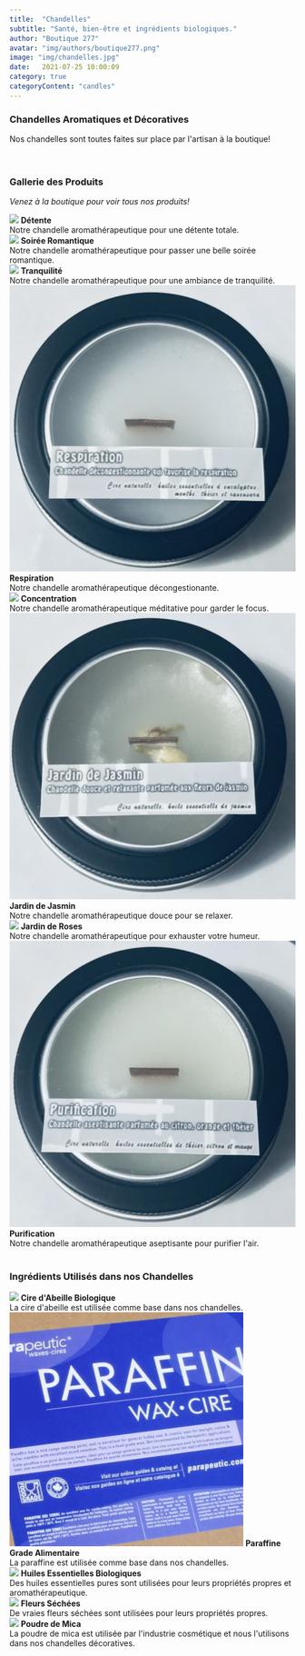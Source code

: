 ```yaml
---
title:  "Chandelles"
subtitle: "Santé, bien-être et ingrédients biologiques."
author: "Boutique 277"
avatar: "img/authors/boutique277.png"
image: "img/chandelles.jpg"
date:   2021-07-25 10:00:09
category: true
categoryContent: "candles"
---
```


### Chandelles Aromatiques et Décoratives
Nos chandelles sont toutes faites sur place par l'artisan à la boutique!
<br /><br /><br />

### Gallerie des Produits
<i>Venez à la boutique pour voir tous nos produits!</i>

<img class="post-image-product" src="/img/products/candles/detente.png">
<strong>Détente</strong><br />
Notre chandelle aromathérapeutique pour une détente totale.
<div class="post-image-clear"></div>

<img class="post-image-product" src="/img/products/candles/soireeromantique.png">
<strong>Soirée Romantique</strong><br />
Notre chandelle aromathérapeutique pour passer une belle soirée romantique.
<div class="post-image-clear"></div>

<img class="post-image-product" src="/img/products/candles/tranquilite.png">
<strong>Tranquilité</strong><br />
Notre chandelle aromathérapeutique pour une ambiance de tranquilité.
<div class="post-image-clear"></div>

<img class="post-image-product" src="/img/products/candles/respiration.png">
<strong>Respiration</strong><br />
Notre chandelle aromathérapeutique décongestionante.
<div class="post-image-clear"></div>

<img class="post-image-product" src="/img/products/candles/concentration.png">
<strong>Concentration</strong><br />
Notre chandelle aromathérapeutique méditative pour garder le focus.
<div class="post-image-clear"></div>

<img class="post-image-product" src="/img/products/candles/jardinjasmin.png">
<strong>Jardin de Jasmin</strong><br />
Notre chandelle aromathérapeutique douce pour se relaxer.
<div class="post-image-clear"></div>

<img class="post-image-product" src="/img/products/candles/jardinroses.png">
<strong>Jardin de Roses</strong><br />
Notre chandelle aromathérapeutique pour exhauster votre humeur.
<div class="post-image-clear"></div>

<img class="post-image-product" src="/img/products/candles/purification.png">
<strong>Purification</strong><br />
Notre chandelle aromathérapeutique aseptisante pour purifier l'air.
<div class="post-image-clear"></div>
<br />

### Ingrédients Utilisés dans nos Chandelles
<img class="post-image" src="/img/ingredients/beeswax.png">
<strong>Cire d'Abeille Biologique</strong><br />
La cire d'abeille est utilisée comme base dans nos chandelles.
<div class="post-image-clear"></div>

<img class="post-image" src="/img/ingredients/paraffin.png">
<strong>Paraffine Grade Alimentaire</strong><br />
La paraffine est utilisée comme base dans nos chandelles.
<div class="post-image-clear"></div>

<img class="post-image" src="/img/ingredients/essentialoils.png">
<strong>Huiles Essentielles Biologiques</strong><br />
Des huiles essentielles pures sont utilisées pour leurs propriétés propres et aromathérapeutique.
<div class="post-image-clear"></div>

<img class="post-image" src="/img/ingredients/driedroses.png">
<strong>Fleurs Séchées</strong><br />
De vraies fleurs séchées sont utilisées pour leurs propriétés propres.
<div class="post-image-clear"></div>

<img class="post-image" src="/img/ingredients/micapowder.png">
<strong>Poudre de Mica</strong><br />
La poudre de mica est utilisée par l'industrie cosmétique et nous l'utilisons dans nos chandelles décoratives.
<div class="post-image-clear"></div>
